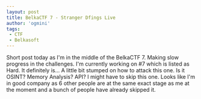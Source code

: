 ```yaml
---
layout: post
title: BelkaCTF 7 - Stranger Dfings Live
author: 'ogmini'
tags:
 - CTF
 - Belkasoft
---
```


Short post today as I'm in the middle of the BelkaCTF 7. Making slow progress in the challenges. I'm currently working on #7 which is listed as Hard. It definitely is... A little bit stumped on how to attack this one. Is it OSINT? Memory Analysis? API? I might have to skip this one. Looks like I'm in good company as 6 other people are at the same exact stage as me at the moment and a bunch of people have already skipped it.
